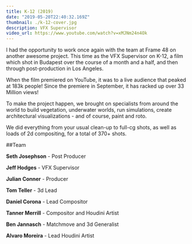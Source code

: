 ```yaml
---
title: K-12 (2019)
date: "2019-05-20T22:40:32.169Z"
thumbnail: ./k-12-cover.jpg
description: VFX Supervisor
video_url: https://www.youtube.com/watch?v=xMJNm24n4Ok
---
```


I had the opportunity to work once again with the team at Frame 48 on another awesome project. This time as the VFX Supervisor on K-12, a film which shot in Budapest over the course of a month and a half, and then through post-production in Los Angeles.

When the film premiered on YouTube, it was to a live audience that peaked at 183k people! Since the premiere in September, it has racked up over 33 Million views!

To make the project happen, we brought on specialists from around the world to build vegetation, underwater worlds, run simulations, create architectural visualizations - and of course, paint and roto.

We did everything from your usual clean-up to full-cg shots, as well as loads of 2d compositing, for a total of 370+ shots.

##Team

**Seth Josephson** - Post Producer

**Jeff Hodges** - VFX Supervisor

**Julian Conner** - Producer

**Tom Teller** - 3d Lead

**Daniel Corona** - Lead Compositor

**Tanner Merrill** - Compositor and Houdini Artist

**Ben Jannasch** - Matchmove and 3d Generalist

**Alvaro Moreira** - Lead Houdini Artist
